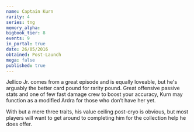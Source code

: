 ```yaml
---
name: Captain Kurn
rarity: 4
series: tng
memory_alpha:
bigbook_tier: 8
events: 9
in_portal: true
date: 26/05/2016
obtained: Post-Launch
mega: false
published: true
---
```


Jellico Jr. comes from a great episode and is equally loveable, but he's arguably the better card pound for rarity pound. Great offensive passive stats and one of few fast damage crew to boost your accuracy, Kurn may function as a modified Ardra for those who don’t have her yet.

With but a mere three traits, his value ceiling post-cryo is obvious, but most players will want to get around to completing him for the collection help he does offer.
